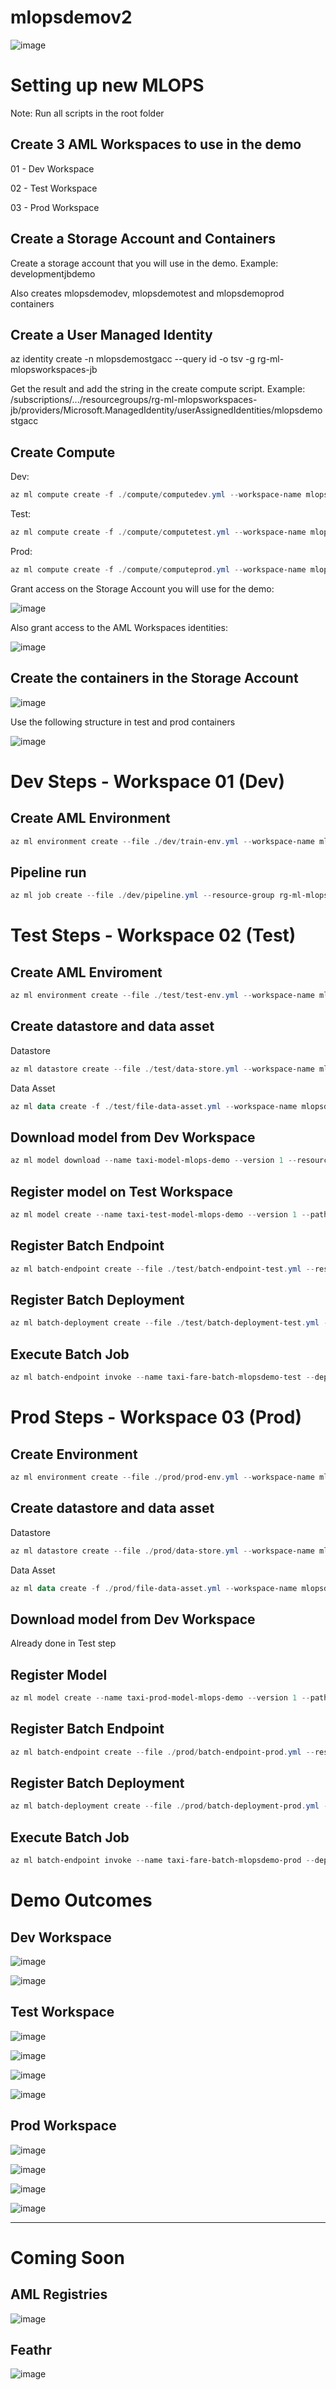 # mlopsdemov2

![image](https://user-images.githubusercontent.com/31459994/189961497-b7516d79-594c-4f92-9234-0770f9586860.png)

# Setting up new MLOPS

Note: Run all scripts in the root folder

## Create 3 AML Workspaces to use in the demo

01 - Dev Workspace

02 - Test Workspace

03 - Prod Workspace

## Create a Storage Account and Containers

Create a storage account that you will use in the demo. Example: developmentjbdemo

Also creates mlopsdemodev, mlopsdemotest and mlopsdemoprod containers

## Create a User Managed Identity

az identity create  -n mlopsdemostgacc --query id -o tsv -g rg-ml-mlopsworkspaces-jb

Get the result and add the string in the create compute script.
Example: /subscriptions/.../resourcegroups/rg-ml-mlopsworkspaces-jb/providers/Microsoft.ManagedIdentity/userAssignedIdentities/mlopsdemostgacc

## Create Compute

Dev: 

```powershell
az ml compute create -f ./compute/computedev.yml --workspace-name mlopsdemojb01 --resource-group rg-ml-mlopsworkspaces-jb
```

Test: 

```powershell
az ml compute create -f ./compute/computetest.yml --workspace-name mlopsdemojb02 --resource-group rg-ml-mlopsworkspaces-jb
```

Prod: 

```powershell
az ml compute create -f ./compute/computeprod.yml --workspace-name mlopsdemojb03 --resource-group rg-ml-mlopsworkspaces-jb
```

Grant access on the Storage Account you will use for the demo:

![image](https://user-images.githubusercontent.com/31459994/189962665-1ca157b1-fc19-4c5f-a6c1-1658c5750e95.png)

Also grant access to the AML Workspaces identities:

![image](https://user-images.githubusercontent.com/31459994/190242807-9692a5d5-2246-4fee-83ca-eaab33dcba45.png)


## Create the containers in the Storage Account

![image](https://user-images.githubusercontent.com/31459994/189990051-91c17663-d9ad-4fc5-bdd3-ecbf2426b735.png)

Use the following structure in test and prod containers

![image](https://user-images.githubusercontent.com/31459994/189990148-a45364ef-ec1d-41b6-8f2b-4c58b1ee4a61.png)


# Dev Steps - Workspace 01 (Dev)

## Create AML Environment

```powershell
az ml environment create --file ./dev/train-env.yml --workspace-name mlopsdemojb01 --resource-group rg-ml-mlopsworkspaces-jb
```

## Pipeline run

```powershell
az ml job create --file ./dev/pipeline.yml --resource-group rg-ml-mlopsworkspaces-jb --workspace-name mlopsdemojb01
```

# Test Steps - Workspace 02 (Test)

## Create AML Enviroment

```powershell
az ml environment create --file ./test/test-env.yml --workspace-name mlopsdemojb02 --resource-group rg-ml-mlopsworkspaces-jb
```

## Create datastore and data asset

Datastore

```powershell
az ml datastore create --file ./test/data-store.yml --workspace-name mlopsdemojb02 --resource-group rg-ml-mlopsworkspaces-jb
```

Data Asset

```powershell
az ml data create -f ./test/file-data-asset.yml --workspace-name mlopsdemojb02 --resource-group rg-ml-mlopsworkspaces-jb
```

## Download model from Dev Workspace

```powershell
az ml model download --name taxi-model-mlops-demo --version 1 --resource-group rg-ml-mlopsworkspaces-jb --workspace-name mlopsdemojb01 --download-path ./model
```

## Register model on Test Workspace

```powershell
az ml model create --name taxi-test-model-mlops-demo --version 1 --path ./model/taxi-model-mlops-demo --resource-group rg-ml-mlopsworkspaces-jb --workspace-name mlopsdemojb02
```

## Register Batch Endpoint

```powershell
az ml batch-endpoint create --file ./test/batch-endpoint-test.yml --resource-group rg-ml-mlopsworkspaces-jb --workspace-name mlopsdemojb02
```

## Register Batch Deployment

```powershell
az ml batch-deployment create --file ./test/batch-deployment-test.yml --resource-group rg-ml-mlopsworkspaces-jb --workspace-name mlopsdemojb02
```

## Execute Batch Job

```powershell
az ml batch-endpoint invoke --name taxi-fare-batch-mlopsdemo-test --deployment-name batch-dp-mlopsdemo-test  --input-type uri_file --input azureml://datastores/mlopsdemotestcointainer/paths/taxibatch/taxi-batch.csv  --resource-group rg-ml-mlopsworkspaces-jb  --workspace-name mlopsdemojb02 --output-path azureml://datastores/mlopsdemotestcointainer/paths/taxioutput
```

# Prod Steps - Workspace 03 (Prod)

## Create Environment

```powershell
az ml environment create --file ./prod/prod-env.yml --workspace-name mlopsdemojb03 --resource-group rg-ml-mlopsworkspaces-jb
```

## Create datastore and data asset

Datastore

```powershell
az ml datastore create --file ./prod/data-store.yml --workspace-name mlopsdemojb03 --resource-group rg-ml-mlopsworkspaces-jb
```

Data Asset

```powershell
az ml data create -f ./prod/file-data-asset.yml --workspace-name mlopsdemojb03 --resource-group rg-ml-mlopsworkspaces-jb
```

## Download model from Dev Workspace

Already done in Test step

## Register Model

```powershell
az ml model create --name taxi-prod-model-mlops-demo --version 1 --path ./model/taxi-model-mlops-demo --resource-group rg-ml-mlopsworkspaces-jb --workspace-name mlopsdemojb03
```

## Register Batch Endpoint

```powershell
az ml batch-endpoint create --file ./prod/batch-endpoint-prod.yml --resource-group rg-ml-mlopsworkspaces-jb --workspace-name mlopsdemojb03
```

## Register Batch Deployment

```powershell
az ml batch-deployment create --file ./prod/batch-deployment-prod.yml --resource-group rg-ml-mlopsworkspaces-jb --workspace-name mlopsdemojb03
```

## Execute Batch Job

```powershell
az ml batch-endpoint invoke --name taxi-fare-batch-mlopsdemo-prod --deployment-name batch-dp-mlopsdemo-prod --input-type uri_file --input azureml://datastores/mlopsdemoprodcointainer/paths/taxibatch/taxi-batch.csv --resource-group rg-ml-mlopsworkspaces-jb --workspace-name mlopsdemojb03 --output-path azureml://datastores/mlopsdemoprodcointainer/paths/taxioutput
```

# Demo Outcomes

## Dev Workspace

![image](https://user-images.githubusercontent.com/31459994/189990789-c095bd4a-4a98-42cf-a2c1-85ed2fab1bdb.png)

![image](https://user-images.githubusercontent.com/31459994/189990983-93d28187-3b56-49b6-996e-f7379574b29e.png)

## Test Workspace

![image](https://user-images.githubusercontent.com/31459994/189991064-b49fc8c0-426e-47e3-9b4f-dfcb2bd368b6.png)

![image](https://user-images.githubusercontent.com/31459994/189991354-0ba0ba7f-143a-4c74-bdd7-9012af47a063.png)

![image](https://user-images.githubusercontent.com/31459994/189991391-595b1af4-b468-40e9-8142-84f7d9459508.png)

![image](https://user-images.githubusercontent.com/31459994/189991441-7841d995-7bc5-45e4-86c8-3db743b5e8b2.png)

## Prod Workspace

![image](https://user-images.githubusercontent.com/31459994/189991518-146b149c-6822-4710-9c3d-7818752d9bb7.png)

![image](https://user-images.githubusercontent.com/31459994/189991642-ba508cfc-3fa5-4c86-9ca7-8d9a1b9cb150.png)

![image](https://user-images.githubusercontent.com/31459994/189991684-ac0a69e2-8c83-4296-b2ad-dbc8ab08bf4d.png)

![image](https://user-images.githubusercontent.com/31459994/189991726-34e220fa-7040-4687-8603-23f58c4523ba.png)

---------------------------------------------------------------------------------------------------------------

# Coming Soon

## AML Registries

![image](https://user-images.githubusercontent.com/31459994/191634386-22994cae-8069-48a1-a64e-973bc15e1514.png)

## Feathr

![image](https://user-images.githubusercontent.com/31459994/191635949-703d64b8-ca26-40bd-9cc3-a3bc187ac38d.png)


